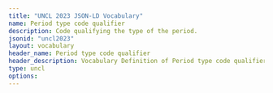 ```yaml
---
title: "UNCL 2023 JSON-LD Vocabulary"
name: Period type code qualifier
description: Code qualifying the type of the period.
jsonid: "uncl2023"
layout: vocabulary
header_name: Period type code qualifier
header_description: Vocabulary Definition of Period type code qualifier semantics in HTML format. JSON-LD format is available at [uncl2023.jsonld](/vocabulary/uncl2023.jsonld)
type: uncl
options:
---
```

